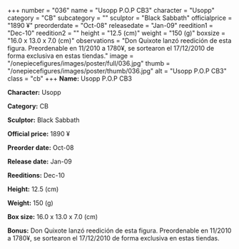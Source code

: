 +++
number = "036"
name = "Usopp P.O.P CB3"
character = "Usopp"
category = "CB"
subcategory = ""
sculptor = "Black Sabbath"
officialprice = "1890 ¥"
preorderdate = "Oct-08"
releasedate = "Jan-09"
reedition1 = "Dec-10"
reedition2 = ""
height = "12.5 (cm)"
weight = "150 (g)"
boxsize = "16.0 x 13.0 x 7.0 (cm)"
observations = "Don Quixote lanzó reedición de esta figura. Preordenable en 11/2010 a 1780¥, se sortearon el 17/12/2010 de forma exclusiva en estas tiendas."
image = "/onepiecefigures/images/poster/full/036.jpg"
thumb = "/onepiecefigures/images/poster/thumb/036.jpg"
alt = "Usopp P.O.P CB3"
class = "cb"
+++
**Name:** Usopp P.O.P CB3

**Character:** Usopp

**Category:** CB 

**Sculptor:** Black Sabbath

**Official price:** 1890 ¥

**Preorder date:** Oct-08

**Release date:** Jan-09

**Reeditions:** Dec-10

**Height:** 12.5 (cm)

**Weight:** 150 (g)

**Box size:** 16.0 x 13.0 x 7.0 (cm)



**Bonus:** Don Quixote lanzó reedición de esta figura. Preordenable en 11/2010 a 1780¥, se sortearon el 17/12/2010 de forma exclusiva en estas tiendas.
